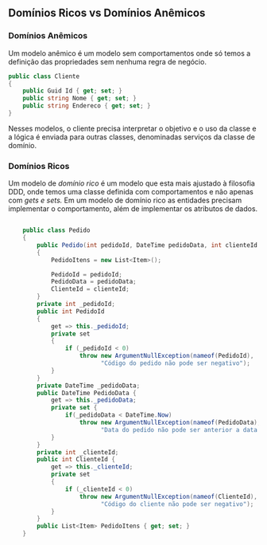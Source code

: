 ## Domínios Ricos vs Domínios Anêmicos

### Domínios Anêmicos

Um modelo anêmico é um modelo sem comportamentos onde só temos a definição das propriedades sem nenhuma regra de negócio.

`````c#
public class Cliente
{
	public Guid Id { get; set; }
    public string Nome { get; set; }
    public string Endereco { get; set; }
}
`````

Nesses modelos, o cliente precisa interpretar o objetivo e o uso da classe e a lógica é enviada para outras classes, denominadas serviços da classe de domínio.

### Domínios Ricos

Um modelo de *domínio rico* é um modelo que esta mais ajustado à filosofia DDD, onde temos uma classe definida com comportamentos e não apenas com *gets e sets.* Em um modelo de domínio rico as entidades precisam implementar o comportamento, além de implementar os atributos de dados.

````c#

    public class Pedido
    {
        public Pedido(int pedidoId, DateTime pedidoData, int clienteId )
        {
            PedidoItens = new List<Item>();

            PedidoId = pedidoId;
            PedidoData = pedidoData;
            ClienteId = clienteId;
        }
        private int _pedidoId;
        public int PedidoId
        {
            get => this._pedidoId;
            private set 
            {
                if (_pedidoId < 0)
                    throw new ArgumentNullException(nameof(PedidoId), 
                          "Código do pedido não pode ser negativo");
            }
        }
        private DateTime _pedidoData;
        public DateTime PedidoData {
            get => this._pedidoData;
            private set { 
                if(_pedidoData < DateTime.Now)
                    throw new ArgumentNullException(nameof(PedidoData),
                          "Data do pedido não pode ser anterior a data atual");
            }
        }
        private int _clienteId;
        public int ClienteId {
            get => this._clienteId;
            private set
            {
                if (_clienteId < 0)
                    throw new ArgumentNullException(nameof(ClienteId),
                          "Código do cliente não pode ser negativo");
            }
        }
        public List<Item> PedidoItens { get; set; }
    }
````

